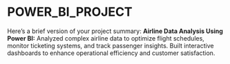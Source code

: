 # POWER_BI_PROJECT
Here’s a brief version of your project summary:  **Airline Data Analysis Using Power BI:** Analyzed complex airline data to optimize flight schedules, monitor ticketing systems, and track passenger insights. Built interactive dashboards to enhance operational efficiency and customer satisfaction.
